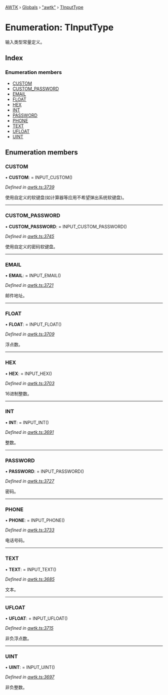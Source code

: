 [AWTK](../README.md) › [Globals](../globals.md) › ["awtk"](../modules/_awtk_.md) › [TInputType](_awtk_.tinputtype.md)

# Enumeration: TInputType

输入类型常量定义。

## Index

### Enumeration members

* [CUSTOM](_awtk_.tinputtype.md#custom)
* [CUSTOM_PASSWORD](_awtk_.tinputtype.md#custom_password)
* [EMAIL](_awtk_.tinputtype.md#email)
* [FLOAT](_awtk_.tinputtype.md#float)
* [HEX](_awtk_.tinputtype.md#hex)
* [INT](_awtk_.tinputtype.md#int)
* [PASSWORD](_awtk_.tinputtype.md#password)
* [PHONE](_awtk_.tinputtype.md#phone)
* [TEXT](_awtk_.tinputtype.md#text)
* [UFLOAT](_awtk_.tinputtype.md#ufloat)
* [UINT](_awtk_.tinputtype.md#uint)

## Enumeration members

###  CUSTOM

• **CUSTOM**: =  INPUT_CUSTOM()

*Defined in [awtk.ts:3739](https://github.com/zlgopen/awtk-binding/blob/b368e0d/tools/code_gen/js/output/awtk.ts#L3739)*

使用自定义的软键盘(如计算器等应用不希望弹出系统软键盘)。

___

###  CUSTOM_PASSWORD

• **CUSTOM_PASSWORD**: =  INPUT_CUSTOM_PASSWORD()

*Defined in [awtk.ts:3745](https://github.com/zlgopen/awtk-binding/blob/b368e0d/tools/code_gen/js/output/awtk.ts#L3745)*

使用自定义的密码软键盘。

___

###  EMAIL

• **EMAIL**: =  INPUT_EMAIL()

*Defined in [awtk.ts:3721](https://github.com/zlgopen/awtk-binding/blob/b368e0d/tools/code_gen/js/output/awtk.ts#L3721)*

邮件地址。

___

###  FLOAT

• **FLOAT**: =  INPUT_FLOAT()

*Defined in [awtk.ts:3709](https://github.com/zlgopen/awtk-binding/blob/b368e0d/tools/code_gen/js/output/awtk.ts#L3709)*

浮点数。

___

###  HEX

• **HEX**: =  INPUT_HEX()

*Defined in [awtk.ts:3703](https://github.com/zlgopen/awtk-binding/blob/b368e0d/tools/code_gen/js/output/awtk.ts#L3703)*

16进制整数。

___

###  INT

• **INT**: =  INPUT_INT()

*Defined in [awtk.ts:3691](https://github.com/zlgopen/awtk-binding/blob/b368e0d/tools/code_gen/js/output/awtk.ts#L3691)*

整数。

___

###  PASSWORD

• **PASSWORD**: =  INPUT_PASSWORD()

*Defined in [awtk.ts:3727](https://github.com/zlgopen/awtk-binding/blob/b368e0d/tools/code_gen/js/output/awtk.ts#L3727)*

密码。

___

###  PHONE

• **PHONE**: =  INPUT_PHONE()

*Defined in [awtk.ts:3733](https://github.com/zlgopen/awtk-binding/blob/b368e0d/tools/code_gen/js/output/awtk.ts#L3733)*

电话号码。

___

###  TEXT

• **TEXT**: =  INPUT_TEXT()

*Defined in [awtk.ts:3685](https://github.com/zlgopen/awtk-binding/blob/b368e0d/tools/code_gen/js/output/awtk.ts#L3685)*

文本。

___

###  UFLOAT

• **UFLOAT**: =  INPUT_UFLOAT()

*Defined in [awtk.ts:3715](https://github.com/zlgopen/awtk-binding/blob/b368e0d/tools/code_gen/js/output/awtk.ts#L3715)*

非负浮点数。

___

###  UINT

• **UINT**: =  INPUT_UINT()

*Defined in [awtk.ts:3697](https://github.com/zlgopen/awtk-binding/blob/b368e0d/tools/code_gen/js/output/awtk.ts#L3697)*

非负整数。
